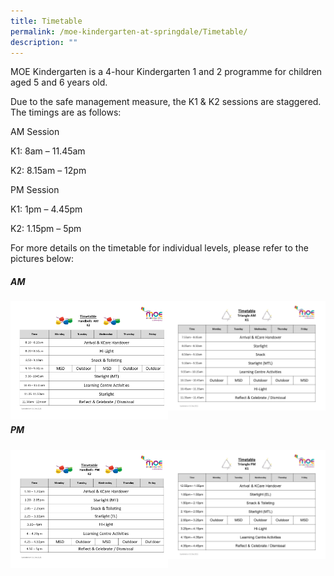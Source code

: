 ```yaml
---
title: Timetable
permalink: /moe-kindergarten-at-springdale/Timetable/
description: ""
---
```

MOE Kindergarten is a 4-hour Kindergarten 1 and 2 programme for children aged 5 and 6 years old.  
  
Due to the safe management measure, the K1 & K2 sessions are staggered. The timings are as follows:

AM Session

K1: 8am – 11.45am

K2: 8.15am – 12pm

PM Session

K1: 1pm – 4.45pm

K2: 1.15pm – 5pm

For more details on the timetable for individual levels, please refer to the pictures below:

##### AM

<img src="/images/K2%20AM%20timetable.png" 
     style="width:50%;float:left">
		 <img src="/images/K1%20AM%20timetable.png" 
     style="width:50%">
		 
##### PM

<img src="/images/K2%20PM%20timetable.png" 
     style="width:50%;float:left">
		 <img src="/images/K1%20PM%20timetable.png" 
     style="width:50%">